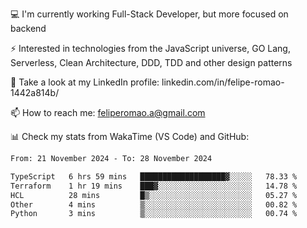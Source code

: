 💻 I'm currently working Full-Stack Developer, but more focused on backend

⚡ Interested in technologies from the JavaScript universe, GO Lang, Serverless, Clean Architecture, DDD, TDD and other design patterns

👥 Take a look at my LinkedIn profile: linkedin.com/in/felipe-romao-1442a814b/

📫 How to reach me: feliperomao.a@gmail.com

📊 Check my stats from WakaTime (VS Code) and GitHub:

<!--START_SECTION:waka-->

```txt
From: 21 November 2024 - To: 28 November 2024

TypeScript   6 hrs 59 mins   ███████████████████▓░░░░░   78.33 %
Terraform    1 hr 19 mins    ███▓░░░░░░░░░░░░░░░░░░░░░   14.78 %
HCL          28 mins         █▒░░░░░░░░░░░░░░░░░░░░░░░   05.27 %
Other        4 mins          ▒░░░░░░░░░░░░░░░░░░░░░░░░   00.82 %
Python       3 mins          ▒░░░░░░░░░░░░░░░░░░░░░░░░   00.74 %
```

<!--END_SECTION:waka-->
